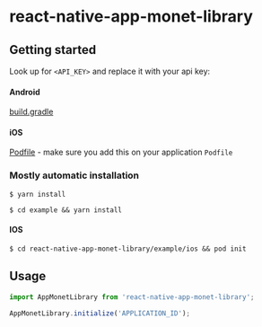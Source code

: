 # react-native-app-monet-library

## Getting started
Look up for `<API_KEY>` and replace it with your api key:
#### Android
[build.gradle](https://github.com/AppMonet/AppMonet-React-Native-Sample/blob/2875bbe75cd18ce6207cba5fef3c65fdccbc03ee/android/build.gradle#L70)

#### iOS
[Podfile](https://github.com/AppMonet/AppMonet-React-Native-Sample/blob/2875bbe75cd18ce6207cba5fef3c65fdccbc03ee/example/ios/Podfile#L5) - make sure you add this on your application `Podfile`

### Mostly automatic installation

`$ yarn install`

`$ cd example && yarn install`

#### IOS
`$ cd react-native-app-monet-library/example/ios && pod init`

## Usage
```javascript
import AppMonetLibrary from 'react-native-app-monet-library';

AppMonetLibrary.initialize('APPLICATION_ID');
```


